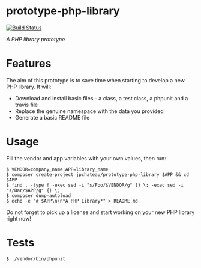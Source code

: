 # prototype-php-library

[![Build Status](https://travis-ci.org/jpchateau/prototype-php-library.svg?branch=master)](https://travis-ci.org/jpchateau/prototype-php-library)

*A PHP library prototype*

Features
========

The aim of this prototype is to save time when starting to develop a new PHP library.
It will:
* Download and install basic files - a class, a test class, a phpunit and a travis file
* Replace the genuine namespace with the data you provided
* Generate a basic README file


Usage
=======

Fill the vendor and app variables with your own values, then run:

```shell
$ VENDOR=company_name;APP=library_name
$ composer create-project jpchateau/prototype-php-library $APP && cd $APP
$ find . -type f -exec sed -i "s/Foo/$VENDOR/g" {} \; -exec sed -i "s/Bar/$APP/g" {} \;
$ composer dump-autoload
$ echo -e "# $APP\n\n*A PHP Library*" > README.md
```

Do not forget to pick up a license and start working on your new PHP library right now!

Tests
=====

```shell
$ ./vendor/bin/phpunit
```
